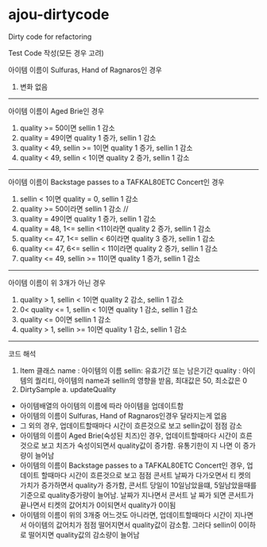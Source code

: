 # ajou-dirtycode
Dirty code for refactoring


Test Code 작성(모든 경우 고려)

아이템 이름이 Sulfuras, Hand of Ragnaros인 경우
   1) 변화 없음
------------------------------------------------------------------------------
아이템 이름이 Aged Brie인 경우
   1) quality >= 50이면 sellin 1 감소
   2) quality = 49이면 quality 1 증가, sellin 1 감소
   3) quality < 49, sellin >= 1이면 quality 1 증가, sellin 1 감소
   4) quality < 49, sellin < 1이면 quality 2 증가, sellin 1 감소
-------------------------------------------------------------------------------
아이템 이름이 Backstage passes to a TAFKAL80ETC Concert인 경우
   1) sellin < 1이면 quality = 0, sellin 1 감소
   2) quality >= 50이라면 sellin 1 감소 //
   3) quality = 49이면 quality 1 증가, sellin 1 감소
   4) quality = 48, 1<= sellin <11이라면 quality 2 증가, sellin 1 감소
   5) quality <= 47, 1<= sellin < 6이라면 quality 3 증가, sellin 1 감소
   6) quality <= 47, 6<= sellin < 11이라면 quality 2 증가, sellin 1 감소
   7) quality <= 49, sellin >= 11이면 quality 1 증가, sellin 1 감소
--------------------------------------------------------------------------------
아이템 이름이 위 3개가 아닌 경우
   1) quality > 1, sellin < 1이면 quality 2 감소, sellin 1 감소
   2) 0< quality <= 1, sellin < 1이면 quality 1 감소, sellin 1 감소
   3) quality <= 0이면 sellin 1 감소
   4) quality > 1, sellin >= 1이면 quality 1 감소, sellin 1 감소
   
----------------------------------------------------------------------------------
코드 해석
   1) Item 클래스
   name : 아이템의 이름
   sellin: 유효기간 또는 남은기간
   quality : 아이템의 퀄리티, 아이템의 name과 sellin의 영향을 받음, 최대값은 50, 최소값은 0
   2) DirtySample
   a. updateQuality
   - 아이템배열의 아이템의 이름에 따라 아이템을 업데이트함
   - 아이템의 이름이 Sulfuras, Hand of Ragnaros인경우 달라지는게 없음
   - 그 외의 경우, 업데이트할때마다 시간이 흐른것으로 보고 sellin값이 점점 감소
   - 아이템의 이름이 Aged Brie(숙성된 치즈)인 경우, 업데이트할때마다 시간이 흐른것으로 보고 치즈가 숙성이되면서 quality값이 증가함. 유통기한이 지      나면 이 증가량이 늘어남
   - 아이템의 이름이 Backstage passes to a TAFKAL80ETC Concert인 경우, 업데이트 할때마다 시간이 흐른것으로 보고 점점 콘서트 날짜가 다가오면서 티      켓의 가치가 증가하면서 quality가 증가함, 콘서트 당일이 10일남았을떄, 5일남았을때를 기준으로 quality증가량이 늘어남. 날짜가 지나면서 콘서트 날      짜가 되면 콘서트가 끝나면서 티켓의 값어치가 0이되면서 quality가 0이됨
   - 아이템의 이름이 위의 3개중 어느것도 아니라면, 업데이트할때마다 시간이 지나면서 아이템의 값어치가 점점 떨어지면서 quality값이 감소함. 그러다        sellin이 0이하로 떨어지면 quality값의 감소량이 늘어남
